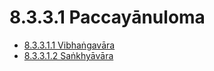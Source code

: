 # 8.3.3.1 Paccayānuloma

* [8.3.3.1.1 Vibhaṅgavāra](8.3.3.1/8.3.3.1.1.md)
* [8.3.3.1.2 Saṅkhyāvāra](8.3.3.1/8.3.3.1.2.md)
